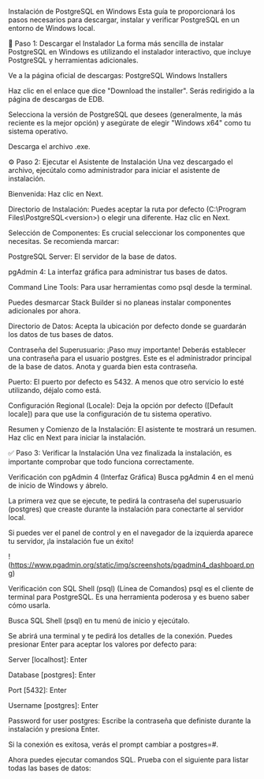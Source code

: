 Instalación de PostgreSQL en Windows
Esta guía te proporcionará los pasos necesarios para descargar, instalar y verificar PostgreSQL en un entorno de Windows local.

🐘 Paso 1: Descargar el Instalador
La forma más sencilla de instalar PostgreSQL en Windows es utilizando el instalador interactivo, que incluye PostgreSQL y herramientas adicionales.

Ve a la página oficial de descargas: PostgreSQL Windows Installers

Haz clic en el enlace que dice "Download the installer". Serás redirigido a la página de descargas de EDB.

Selecciona la versión de PostgreSQL que desees (generalmente, la más reciente es la mejor opción) y asegúrate de elegir "Windows x64" como tu sistema operativo.

Descarga el archivo .exe.

⚙️ Paso 2: Ejecutar el Asistente de Instalación
Una vez descargado el archivo, ejecútalo como administrador para iniciar el asistente de instalación.

Bienvenida: Haz clic en Next.

Directorio de Instalación: Puedes aceptar la ruta por defecto (C:\Program Files\PostgreSQL\<version>) o elegir una diferente. Haz clic en Next.

Selección de Componentes: Es crucial seleccionar los componentes que necesitas. Se recomienda marcar:

PostgreSQL Server: El servidor de la base de datos.

pgAdmin 4: La interfaz gráfica para administrar tus bases de datos.

Command Line Tools: Para usar herramientas como psql desde la terminal.

Puedes desmarcar Stack Builder si no planeas instalar componentes adicionales por ahora.

Directorio de Datos: Acepta la ubicación por defecto donde se guardarán los datos de tus bases de datos.

Contraseña del Superusuario: ¡Paso muy importante! Deberás establecer una contraseña para el usuario postgres. Este es el administrador principal de la base de datos. Anota y guarda bien esta contraseña.

Puerto: El puerto por defecto es 5432. A menos que otro servicio lo esté utilizando, déjalo como está.

Configuración Regional (Locale): Deja la opción por defecto ([Default locale]) para que use la configuración de tu sistema operativo.

Resumen y Comienzo de la Instalación: El asistente te mostrará un resumen. Haz clic en Next para iniciar la instalación.

✅ Paso 3: Verificar la Instalación
Una vez finalizada la instalación, es importante comprobar que todo funciona correctamente.

Verificación con pgAdmin 4 (Interfaz Gráfica)
Busca pgAdmin 4 en el menú de inicio de Windows y ábrelo.

La primera vez que se ejecute, te pedirá la contraseña del superusuario (postgres) que creaste durante la instalación para conectarte al servidor local.

Si puedes ver el panel de control y en el navegador de la izquierda aparece tu servidor, ¡la instalación fue un éxito!

!(https://www.pgadmin.org/static/img/screenshots/pgadmin4_dashboard.png)

Verificación con SQL Shell (psql) (Línea de Comandos)
psql es el cliente de terminal para PostgreSQL. Es una herramienta poderosa y es bueno saber cómo usarla.

Busca SQL Shell (psql) en tu menú de inicio y ejecútalo.

Se abrirá una terminal y te pedirá los detalles de la conexión. Puedes presionar Enter para aceptar los valores por defecto para:

Server [localhost]: Enter

Database [postgres]: Enter

Port [5432]: Enter

Username [postgres]: Enter

Password for user postgres: Escribe la contraseña que definiste durante la instalación y presiona Enter.

Si la conexión es exitosa, verás el prompt cambiar a postgres=#.

Ahora puedes ejecutar comandos SQL. Prueba con el siguiente para listar todas las bases de datos:

